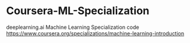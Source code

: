 # Coursera-ML-Specialization
deeplearning.ai Machine Learning Specialization code
https://www.coursera.org/specializations/machine-learning-introduction

